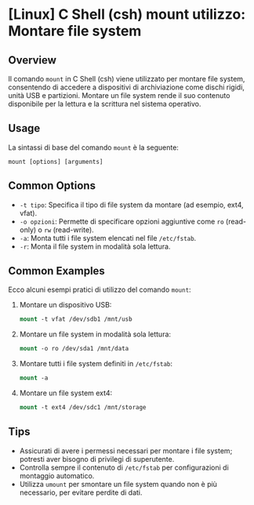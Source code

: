 # [Linux] C Shell (csh) mount utilizzo: Montare file system

## Overview
Il comando `mount` in C Shell (csh) viene utilizzato per montare file system, consentendo di accedere a dispositivi di archiviazione come dischi rigidi, unità USB e partizioni. Montare un file system rende il suo contenuto disponibile per la lettura e la scrittura nel sistema operativo.

## Usage
La sintassi di base del comando `mount` è la seguente:

```
mount [options] [arguments]
```

## Common Options
- `-t tipo`: Specifica il tipo di file system da montare (ad esempio, ext4, vfat).
- `-o opzioni`: Permette di specificare opzioni aggiuntive come `ro` (read-only) o `rw` (read-write).
- `-a`: Monta tutti i file system elencati nel file `/etc/fstab`.
- `-r`: Monta il file system in modalità sola lettura.

## Common Examples
Ecco alcuni esempi pratici di utilizzo del comando `mount`:

1. Montare un dispositivo USB:
   ```csh
   mount -t vfat /dev/sdb1 /mnt/usb
   ```

2. Montare un file system in modalità sola lettura:
   ```csh
   mount -o ro /dev/sda1 /mnt/data
   ```

3. Montare tutti i file system definiti in `/etc/fstab`:
   ```csh
   mount -a
   ```

4. Montare un file system ext4:
   ```csh
   mount -t ext4 /dev/sdc1 /mnt/storage
   ```

## Tips
- Assicurati di avere i permessi necessari per montare i file system; potresti aver bisogno di privilegi di superutente.
- Controlla sempre il contenuto di `/etc/fstab` per configurazioni di montaggio automatico.
- Utilizza `umount` per smontare un file system quando non è più necessario, per evitare perdite di dati.